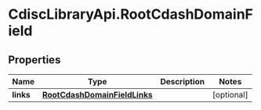 # CdiscLibraryApi.RootCdashDomainField

## Properties

Name | Type | Description | Notes
------------ | ------------- | ------------- | -------------
**links** | [**RootCdashDomainFieldLinks**](RootCdashDomainFieldLinks.md) |  | [optional] 


